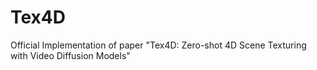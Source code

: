 # Tex4D
Official Implementation of paper "Tex4D: Zero-shot 4D Scene Texturing with Video Diffusion Models"
